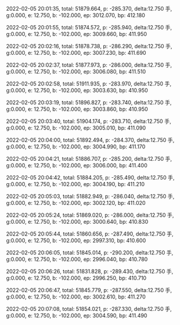 2022-02-05 20:01:35, total: 51879.664, p: -285.370, delta:12.750 手, g:0.000, e: 12.750, b: -102.000, ep: 3012.070, bp: 412.180

2022-02-05 20:01:55, total: 51874.572, p: -285.940, delta:12.750 手, g:0.000, e: 12.750, b: -102.000, ep: 3009.660, bp: 411.950

2022-02-05 20:02:16, total: 51878.738, p: -286.290, delta:12.750 手, g:0.000, e: 12.750, b: -102.000, ep: 3007.230, bp: 411.690

2022-02-05 20:02:37, total: 51877.973, p: -286.000, delta:12.750 手, g:0.000, e: 12.750, b: -102.000, ep: 3006.080, bp: 411.510

2022-02-05 20:02:58, total: 51911.935, p: -283.970, delta:12.750 手, g:0.000, e: 12.750, b: -102.000, ep: 3003.630, bp: 410.950

2022-02-05 20:03:19, total: 51896.827, p: -283.740, delta:12.750 手, g:0.000, e: 12.750, b: -102.000, ep: 3003.860, bp: 410.950

2022-02-05 20:03:40, total: 51904.174, p: -283.710, delta:12.750 手, g:0.000, e: 12.750, b: -102.000, ep: 3005.010, bp: 411.090

2022-02-05 20:04:00, total: 51892.494, p: -284.370, delta:12.750 手, g:0.000, e: 12.750, b: -102.000, ep: 3004.990, bp: 411.170

2022-02-05 20:04:21, total: 51886.707, p: -285.200, delta:12.750 手, g:0.000, e: 12.750, b: -102.000, ep: 3006.000, bp: 411.400

2022-02-05 20:04:42, total: 51884.205, p: -285.490, delta:12.750 手, g:0.000, e: 12.750, b: -102.000, ep: 3004.190, bp: 411.210

2022-02-05 20:05:03, total: 51882.949, p: -286.040, delta:12.750 手, g:0.000, e: 12.750, b: -102.000, ep: 3002.120, bp: 411.020

2022-02-05 20:05:24, total: 51869.020, p: -286.000, delta:12.750 手, g:0.000, e: 12.750, b: -102.000, ep: 3000.640, bp: 410.830

2022-02-05 20:05:44, total: 51860.656, p: -287.490, delta:12.750 手, g:0.000, e: 12.750, b: -102.000, ep: 2997.310, bp: 410.600

2022-02-05 20:06:05, total: 51845.014, p: -290.200, delta:12.750 手, g:0.000, e: 12.750, b: -102.000, ep: 2996.040, bp: 410.780

2022-02-05 20:06:26, total: 51831.828, p: -289.430, delta:12.750 手, g:0.000, e: 12.750, b: -102.000, ep: 2996.250, bp: 410.710

2022-02-05 20:06:47, total: 51845.779, p: -287.550, delta:12.750 手, g:0.000, e: 12.750, b: -102.000, ep: 3002.610, bp: 411.270

2022-02-05 20:07:08, total: 51854.021, p: -287.330, delta:12.750 手, g:0.000, e: 12.750, b: -102.000, ep: 3004.590, bp: 411.490